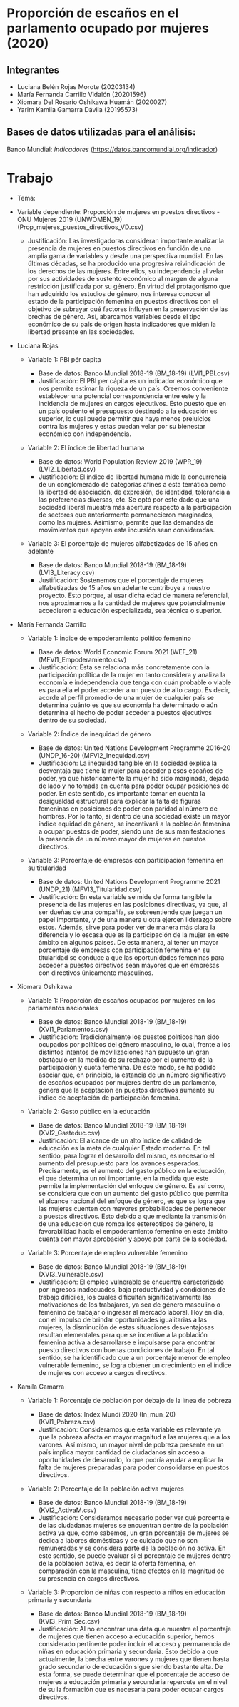 # Proporción de escaños en el parlamento ocupado por mujeres (2020)
 
 ## Integrantes
  - Luciana Belén Rojas Morote (20203134) 
  - María Fernanda Carrillo Vidalón (20201596)
  - Xiomara Del Rosario Oshikawa Huamán (2020027)
  - Yarim Kamila Gamarra Dávila (20195573)

## Bases de datos utilizadas para el análisis:
Banco Mundial: $Indicadores$  (https://datos.bancomundial.org/indicador)












# Trabajo
- Tema: 
- Variable dependiente: Proporción de mujeres en puestos directivos - ONU Mujeres 2019 (UNWOMEN_19) (Prop_mujeres_puestos_directivos_VD.csv)
    - Justificación:
    Las investigadoras consideran importante analizar la presencia de mujeres en puestos directivos en función de una amplia gama de variables y desde una perspectiva mundial. En las últimas décadas, se ha producido una progresiva reivindicación de los derechos de las mujeres. Entre ellos, su independencia al velar por sus actividades de sustento económico al margen de alguna restricción justificada por su género. En virtud del protagonismo que han adquirido los estudios de género, nos interesa conocer el estado de la participación femenina en puestos directivos con el objetivo de subrayar qué factores influyen en la preservación de las brechas de género. Así, abarcamos variables desde el tipo económico de su país de origen hasta indicadores que miden la libertad presente en las sociedades.
    
- Luciana Rojas

  - Variable 1: PBI pér capita
    - Base de datos: Banco Mundial 2018-19 (BM_18-19) (LVI1_PBI.csv) 
    - Justificación: El PBI per cápita es un indicador económico que nos permite estimar la riqueza de un país. Creemos conveniente establecer una potencial correspondencia entre este y la incidencia de mujeres en cargos ejecutivos. Esto puesto que en un país opulento el presupuesto destinado a la educación es superior, lo cual puede permitir que haya menos prejuicios contra las mujeres y estas puedan velar por su bienestar económico con independencia.

  - Variable 2: El índice de libertad humana
    - Base de datos: World Population Review 2019 (WPR_19) (LVI2_Libertad.csv)
    - Justificación: El índice de libertad humana mide la concurrencia de un conglomerado de categorías afines a esta temática como la libertad de asociación, de expresión, de identidad, tolerancia a las preferencias diversas, etc. Se optó por este dado que una sociedad liberal muestra más apertura respecto a la participación de sectores que anteriormente permanecieron marginados, como las mujeres. Asimismo, permite que las demandas de movimientos que apoyen esta incursión sean consideradas.

  - Variable 3: El porcentaje de mujeres alfabetizadas de 15 años en adelante
    - Base de datos: Banco Mundial 2018-19 (BM_18-19) (LVI3_Literacy.csv) 
    - Justificación: Sostenemos que el porcentaje de mujeres alfabetizadas de 15 años en adelante contribuye a nuestro proyecto. Esto porque, al usar dicha edad de manera referencial, nos aproximarnos a la cantidad de mujeres que potencialmente accedieron a educación especializada, sea técnica o superior.
    
 - María Fernanda Carrillo

   - Variable 1: Índice de empoderamiento político femenino
      - Base de datos: World Economic Forum 2021 (WEF_21) (MFVI1_Empoderamiento.csv)
      - Justificación: Esta se relaciona más concretamente con la participación política de la mujer en tanto considera y analiza la economía e independencia que tenga con cuán probable o viable es para ella el poder acceder a un puesto de alto cargo. Es decir, acorde al perfil promedio de una mujer de cualquier país se determina cuánto es que su economía ha determinado o aún determina el hecho de poder acceder a puestos ejecutivos dentro de su sociedad.

   - Variable 2: Índice de inequidad de género
      - Base de datos: United Nations Development Programme 2016-20 (UNDP_16-20) (MFVI2_Inequidad.csv)
      - Justificación: La inequidad tangible en la sociedad explica la desventaja que tiene la mujer para acceder a esos escaños de poder, ya que históricamente la mujer ha sido marginada, dejada de lado y no tomada en cuenta para poder ocupar posiciones de poder. En este sentido, es importante tomar en cuenta la desigualdad estructural para explicar la falta de figuras femeninas en posiciones de poder con paridad al número de hombres. Por lo tanto, si dentro de una sociedad existe un mayor índice equidad de género, se incentivará a la población femenina a ocupar puestos de poder, siendo una de sus manifestaciones la presencia de un número mayor de mujeres en puestos directivos. 

   - Variable 3: Porcentaje de empresas con participación femenina en su titularidad
      - Base de datos: United Nations Development Programme 2021 (UNDP_21) (MFVI3_Titularidad.csv)
      - Justificación: En esta variable se mide de forma tangible la presencia de las mujeres en las posiciones directivas, ya que, al ser dueñas de una compañía, se sobreentiende que juegan un papel importante, y de una manera u otra ejercen liderazgo sobre estos. Además, sirve para poder ver de manera más clara la diferencia y lo escasa que es la participación de la mujer en este ámbito en algunos países. De esta manera, al tener un mayor porcentaje de empresas con participación femenina en su titularidad se conduce a que las oportunidades femeninas para acceder a puestos directivos sean mayores que en empresas con directivos únicamente masculinos.
      
- Xiomara Oshikawa

   - Variable 1: Proporción de escaños ocupados por mujeres en los parlamentos nacionales
      - Base de datos: Banco Mundial 2018-19 (BM_18-19) (XVI1_Parlamentos.csv)
      - Justificación: Tradicionalmente los puestos políticos han sido ocupados por políticos del género masculino, lo cual, frente a los distintos intentos de movilizaciones han supuesto un gran obstáculo en la medida de su rechazo por el aumento de la participación y cuota femenina. De este modo, se ha podido asociar que, en principio, la estancia de un número significativo de escaños ocupados por mujeres dentro de un parlamento, genera que la aceptación en puestos directivos aumente su índice de aceptación de participación femenina.

   - Variable 2: Gasto público en la educación
      - Base de datos: Banco Mundial 2018-19 (BM_18-19) (XVI2_Gasteduc.csv) 
      - Justificación: El alcance de un alto índice de calidad de educación es la meta de cualquier Estado moderno. En tal sentido, para lograr el desarrollo del mismo, es necesario el aumento del presupuesto para los avances esperados. Precisamente, es el aumento del gasto público en la educación, el que determina un rol importante, en la medida que este permite la implementación del enfoque de género. Es así como, se considera que con un aumento del gasto público que permita el alcance nacional del enfoque de género, es que se logra que las mujeres cuenten con mayores probabilidades de pertenecer a puestos directivos. Esto debido a que mediante la transmisión de una educación que rompa los estereotipos de género, la favorabilidad hacia el empoderamiento femenino en este ámbito cuenta con mayor aprobación y apoyo por parte de la sociedad. 

   - Variable 3: Porcentaje de empleo vulnerable femenino
      - Base de datos: Banco Mundial 2018-19 (BM_18-19) (XVI3_Vulnerable.csv)
      - Justificación: El empleo vulnerable se encuentra caracterizado por ingresos inadecuados, baja productividad y condiciones de trabajo difíciles, los cuales dificultan significativamente las motivaciones de los trabajares, ya sea de género masculino o femenino de trabajar o ingresar al mercado laboral. Hoy en día, con el impulso de brindar oportunidades igualitarias a las mujeres, la disminución de estas situaciones desventajosas resultan elementales para que se incentive a la población femenina activa a desarrollarse e impulsarse para encontrar puesto directivos con buenas condiciones de trabajo. En tal sentido, se ha identificado que a un porcentaje menor de empleo vulnerable femenino, se logra obtener un crecimiento en el índice de mujeres con acceso a cargos directivos. 

 - Kamila Gamarra
 
   - Variable 1: Porcentaje de población por debajo de la línea de pobreza
      - Base de datos: Index Mundi 2020 (In_mun_20) (KVI1_Pobreza.csv)
      - Justificación: Consideramos que esta variable es relevante ya que la pobreza afecta en mayor magnitud a las mujeres que a los varones. Así mismo, un mayor nivel de pobreza presente en un país implica mayor cantidad de ciudadanos sin acceso a oportunidades de desarrollo, lo que podría ayudar a explicar la falta de mujeres preparadas para poder consolidarse en puestos directivos.

   - Variable 2: Porcentaje de la población activa mujeres
      - Base de datos: Banco Mundial 2018-19 (BM_18-19) (KVI2_ActivaM.csv) 
      - Justificación: Consideramos necesario poder ver qué porcentaje de las ciudadanas mujeres se encuentran dentro de la población activa ya que, como sabemos, un gran porcentaje de mujeres se dedica a labores domésticas y de cuidado que no son remuneradas y se considera parte de la población no activa. En este sentido, se puede evaluar si el porcentaje de mujeres dentro de la población activa, es decir la oferta femenina, en comparación con la masculina, tiene efectos en la magnitud de su presencia en cargos directivos.

   - Variable 3: Proporción de niñas con respecto a niños en educación primaria y secundaria
      - Base de datos: Banco Mundial 2018-19 (BM_18-19) (KVI3_Prim_Sec.csv) 
      - Justificación: Al no encontrar una data que muestre el porcentaje de mujeres que tienen acceso a educación superior, hemos considerado pertinente poder incluir el acceso y permanencia de niñas en educación primaria y secundaria. Esto debido a que actualmente, la brecha entre varones y mujeres que tienen hasta grado secundario de educación sigue siendo bastante alta. De esta forma, se puede determinar que el porcentaje de acceso de mujeres a educación primaria y secundaria repercute en el nivel de su la formación que es necesaria para poder ocupar cargos directivos.
